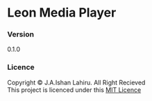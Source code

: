 # Leon Media Player

### Version
0.1.0

### Licence
Copyright © J.A.Ishan Lahiru. All Right Recieved <br>
This project is licenced under this [MIT Licence](Licence.txt)
